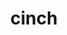 ---
title: "cinch"
layout: cache
categories: [package, v0.18]
meta: {"versions": ["master"], "compilers": ["gcc@7.5.0"]}
spec_files: 
 - spec-0.json
spec_names:
 - 'cinch@master%gcc@7.5.0 arch=linux-ubuntu18.04-x86_64'
---
